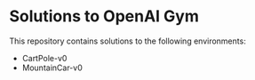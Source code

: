 # Solutions to OpenAI Gym

This repository contains solutions to the following environments:
- CartPole-v0
- MountainCar-v0
